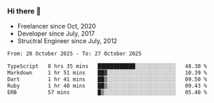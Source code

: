 ### Hi there 👋

- Freelancer since Oct, 2020
- Developer since July, 2017
- Structral Engineer since July, 2012

<!--START_SECTION:waka-->

```txt
From: 20 October 2025 - To: 27 October 2025

TypeScript   8 hrs 35 mins   ████████████░░░░░░░░░░░░░   48.30 %
Markdown     1 hr 51 mins    ██▓░░░░░░░░░░░░░░░░░░░░░░   10.39 %
Dart         1 hr 41 mins    ██▒░░░░░░░░░░░░░░░░░░░░░░   09.50 %
Ruby         1 hr 40 mins    ██▒░░░░░░░░░░░░░░░░░░░░░░   09.43 %
ERB          57 mins         █▒░░░░░░░░░░░░░░░░░░░░░░░   05.40 %
```

<!--END_SECTION:waka-->
